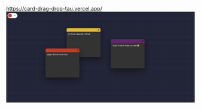 https://card-drag-drop-tau.vercel.app/
![image_alt](https://github.com/Ninja131/card-drag-drop/blob/main/Screenshot%202025-06-17%20132202.png?raw=true)
